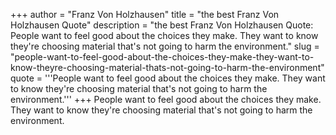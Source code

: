 +++
author = "Franz Von Holzhausen"
title = "the best Franz Von Holzhausen Quote"
description = "the best Franz Von Holzhausen Quote: People want to feel good about the choices they make. They want to know they're choosing material that's not going to harm the environment."
slug = "people-want-to-feel-good-about-the-choices-they-make-they-want-to-know-theyre-choosing-material-thats-not-going-to-harm-the-environment"
quote = '''People want to feel good about the choices they make. They want to know they're choosing material that's not going to harm the environment.'''
+++
People want to feel good about the choices they make. They want to know they're choosing material that's not going to harm the environment.

